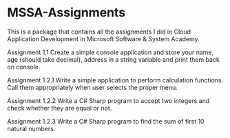 # MSSA-Assignments
This is a package that contains all the assignments I did in Cloud Application Development in Microsoft Software &amp; System Academy.

Assignment 1.1 Create a simple console application and store your name, age (should take decimal), address in a string variable and print them back on console.

Assignment 1.2.1 Write a simple application to perform calculation functions. Call them appropriately when user selects the proper menu.

Assignment 1.2.2 Write a C# Sharp program to accept two integers and check whether they are equal or not.

Assignment 1.2.3 Write a C# Sharp program to find the sum of first 10 natural numbers.
